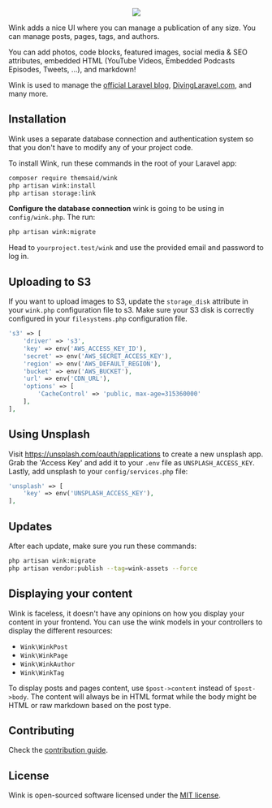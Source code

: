 <p align="center"><img src="https://themsaid.com/img/wink.jpg?1"></p>

Wink adds a nice UI where you can manage a publication of any size. You can manage posts, pages, tags, and authors.

You can add photos, code blocks, featured images, social media & SEO attributes, embedded HTML (YouTube Videos, Embedded Podcasts Episodes, Tweets, ...), and markdown!

Wink is used to manage the [official Laravel blog](https://blog.laravel.com), [DivingLaravel.com](https://divinglaravel.com), and many more.  

## Installation

Wink uses a separate database connection and authentication system so that you don't have to modify any of your project code.

To install Wink, run these commands in the root of your Laravel app:

```sh
composer require themsaid/wink
php artisan wink:install
php artisan storage:link
```

**Configure the database connection** wink is going to be using in `config/wink.php`. The run:

```sh
php artisan wink:migrate
```

Head to `yourproject.test/wink` and use the provided email and password to log in.

## Uploading to S3

If you want to upload images to S3, update the `storage_disk` attribute in your `wink.php` configuration file to s3. Make sure your S3 disk is correctly configured in your `filesystems.php` configuration file.

```php
's3' => [
    'driver' => 's3',
    'key' => env('AWS_ACCESS_KEY_ID'),
    'secret' => env('AWS_SECRET_ACCESS_KEY'),
    'region' => env('AWS_DEFAULT_REGION'),
    'bucket' => env('AWS_BUCKET'),
    'url' => env('CDN_URL'),
    'options' => [
        'CacheControl' => 'public, max-age=315360000'
    ],
],
```

## Using Unsplash

Visit https://unsplash.com/oauth/applications to create a new unsplash app. Grab the 'Access Key' and add it to your `.env` file as `UNSPLASH_ACCESS_KEY`. Lastly, add unsplash to your `config/services.php` file:

```php
'unsplash' => [
    'key' => env('UNSPLASH_ACCESS_KEY'),
],
```

## Updates

After each update, make sure you run these commands:

```sh
php artisan wink:migrate
php artisan vendor:publish --tag=wink-assets --force
```

## Displaying your content

Wink is faceless, it doesn't have any opinions on how you display your content in your frontend. You can use the wink models in your controllers to display the different resources:

- `Wink\WinkPost`
- `Wink\WinkPage`
- `Wink\WinkAuthor`
- `Wink\WinkTag`

To display posts and pages content, use `$post->content` instead of `$post->body`. The content will always be in HTML format while the body might be HTML or raw markdown based on the post type.

## Contributing

Check the [contribution guide](CONTRIBUTING.md).

## License

Wink is open-sourced software licensed under the [MIT license](https://opensource.org/licenses/MIT).
